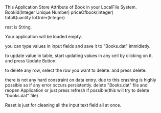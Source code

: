 This Application Store Attribute of Book in your LocalFile System.
BookId(Integer Unique Number)
priceOfbook(integer)
totalQuantityToOrder(Integer)

rest is String.


Your application will be loaded empty.

you can type values in input fields and save it to "Books.dat" immidietly.

to update value in table, start updating values in any cell by clicking on it. and press Update Button.

to delete any row,  select the row you want to delete. and press delete. 

there is not any hard constraint on data entry. due to this crashing is highly possible so if any error occurs persistently. delete "Books.dat" file and reopen Application or just press refresh if possible(this will try to delete "books.dat" file)

Reset is just for cleaning all the input  text field all at once. 

